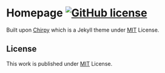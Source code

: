 # Homepage [![GitHub license](https://img.shields.io/github/license/cotes2020/chirpy-starter.svg?color=blue)][mit]

Built upon [Chirpy](chirpy) which is a Jekyll theme under [MIT][mit] License.

## License

This work is published under [MIT][mit] License.

[gem]: https://rubygems.org/gems/jekyll-theme-chirpy
[chirpy]: https://github.com/cotes2020/jekyll-theme-chirpy/
[mit]: https://github.com/cotes2020/chirpy-starter/blob/master/LICENSE
